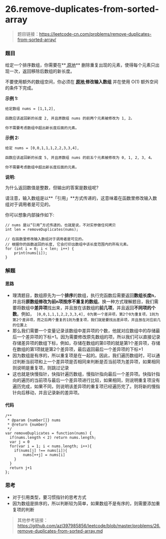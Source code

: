 # 26.remove-duplicates-from-sorted-array

> 题目链接：https://leetcode-cn.com/problems/remove-duplicates-from-sorted-array/



### 题目

给定一个排序数组，你需要在**[ 原地](http://baike.baidu.com/item/原地算法)** 删除重复出现的元素，使得每个元素只出现一次，返回移除后数组的新长度。

不要使用额外的数组空间，你必须在 **[原地 ](https://baike.baidu.com/item/原地算法)修改输入数组** 并在使用 O(1) 额外空间的条件下完成。



**示例 1:**

```
给定数组 nums = [1,1,2], 

函数应该返回新的长度 2, 并且原数组 nums 的前两个元素被修改为 1, 2。 

你不需要考虑数组中超出新长度后面的元素。
```

**示例 2:**

```
给定 nums = [0,0,1,1,1,2,2,3,3,4],

函数应该返回新的长度 5, 并且原数组 nums 的前五个元素被修改为 0, 1, 2, 3, 4。

你不需要考虑数组中超出新长度后面的元素。
```

 

**说明:**

为什么返回数值是整数，但输出的答案是数组呢?

请注意，输入数组是以**「引用」**方式传递的，这意味着在函数里修改输入数组对于调用者是可见的。

你可以想象内部操作如下:

```
// nums 是以“引用”方式传递的。也就是说，不对实参做任何拷贝
int len = removeDuplicates(nums);

// 在函数里修改输入数组对于调用者是可见的。
// 根据你的函数返回的长度, 它会打印出数组中该长度范围内的所有元素。
for (int i = 0; i < len; i++) {
    print(nums[i]);
}
```



### 解题

#### 思路

* 理清题目，数组原先为一个**排序**的数组，执行完函数后需要返回**数组长度n**，并且将**原数组修改为前n项按序不重复的数组**。换一种方式理解题目，我们需要将数组中**差异项**找出来，并且放在该数组的**前几项**，并且返回**不同项的个数**。例如，``` [0,0,1,1,1,2,2,3,3,4], 0为第一个差异项，第2个0为重复项，1则为第2个差异项，而之后两个重复的1则为重复项，我们就是要找出差异项，并且放在对应前几的位置上```
* 那么我们需要一个变量记录该数组中差异项的个数，他就对应数组中的存储最后一个差异项的下标+1。因为需要修改原先数组的项，所以我们可以直接记录存储差异项的数组下标，例如，存储在数组的第0项的就是第1个差异项，存储在数组的第1项就是第2个差异项，最后返回最后一个差异项的下标+1
* 因为数组是有序的，所以重复项是在一起的。因此，我们遍历数组时，可以通过判断当前项和上一个差异项是否相同来判断是否当前项为差异项，如果相同则说明是重复项，则跳过记录
* 这也就是快慢指针，快指针遍历数组，慢指针指向最后一个差异项。快指针指向的遍历的当前项与最后一个差异项进行比较，如果相同，则说明重复项没有遍历完成，如果不同，则说明该差异项的重复项已经遍历完了。则将新的慢指针向后移动，并且记录新的差异项。

#### 代码

```
/**
 * @param {number[]} nums
 * @return {number}
 */
var removeDuplicates = function(nums) {
  if(nums.length < 2) return nums.length;
  var j = 0
  for(var i = 1; i < nums.length; i++){
    if(nums[j] !== nums[i]){
    	nums[++j] = nums[i] 
    }
  }
  return j+1
};
```



### 思考

* 对于引用类型，要习惯指针的思考方式
* 因为数组是排序的，所以判断较为简单，如果数组不是有序的，则需要添加重复项的判断



> 其他参考链接：https://github.com/azl397985856/leetcode/blob/master/problems/26.remove-duplicates-from-sorted-array.md